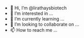 - 👋 Hi, I’m @lirathaysbiotech
- 👀 I’m interested in ...
- 🌱 I’m currently learning ...
- 💞️ I’m looking to collaborate on ...
- 📫 How to reach me ...

<!---
lirathaysbiotech/lirathaysbiotech is a ✨ special ✨ repository because its `README.md` (this file) appears on your GitHub profile.
You can click the Preview link to take a look at your changes.
--->

